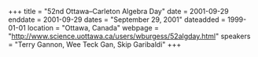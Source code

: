 +++
title = "52nd Ottawa–Carleton Algebra Day"
date = 2001-09-29
enddate = 2001-09-29
dates = "September 29, 2001"
dateadded = 1999-01-01
location = "Ottawa, Canada"
webpage = "http://www.science.uottawa.ca/users/wburgess/52algday.html"
speakers = "Terry Gannon, Wee Teck Gan, Skip Garibaldi"
+++
